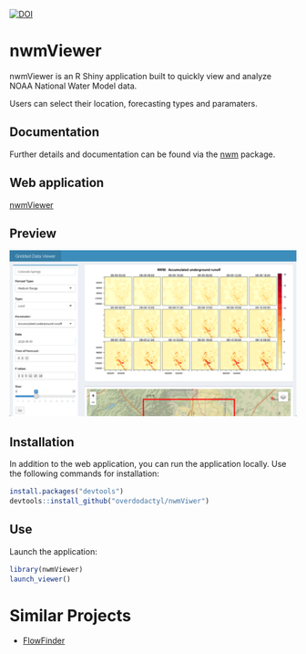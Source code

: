 [![DOI](https://zenodo.org/badge/144513935.svg)](https://zenodo.org/badge/latestdoi/144513935)

# nwmViewer

nwmViewer is an R Shiny application built to quickly view and analyze NOAA National Water Model data.  

Users can select their location, forecasting types and paramaters.

## Documentation

Further details and documentation can be found via the [nwm](https://mikejohnson51.github.io/NWM/) package. 

## Web application

[nwmViewer](https://nwmviewer.shinyapps.io/view/)

## Preview

![preview](.github/preview.png)

## Installation

In addition to the web application, you can run the application locally. Use the following commands for installation:

```r
install.packages("devtools")
devtools::install_github("overdodactyl/nwmViwer")
```

## Use

Launch the application:

```r
library(nwmViewer)
launch_viewer()
```

# Similar Projects

* [FlowFinder](https://mikejohnson51.github.io/FlowFinder/)
